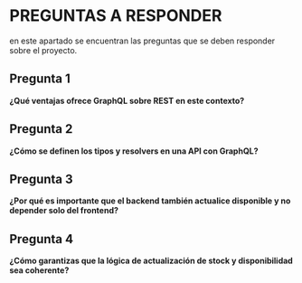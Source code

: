 # PREGUNTAS A RESPONDER

en este apartado se encuentran las preguntas que se deben responder sobre el proyecto.

## Pregunta 1

**¿Qué ventajas ofrece GraphQL sobre REST en este contexto?**

## Pregunta 2

**¿Cómo se definen los tipos y resolvers en una API con GraphQL?**

## Pregunta 3

**¿Por qué es importante que el backend también actualice disponible y no depender solo del frontend?**

## Pregunta 4

**¿Cómo garantizas que la lógica de actualización de stock y disponibilidad sea coherente?**